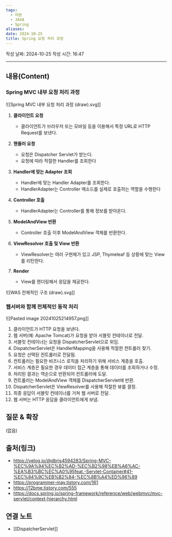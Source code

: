 ```yaml
---
tags:
  - 미완
  - JAVA
  - Spring
aliases: 
date: 2024-10-25
title: Spring 요청 처리 과정
---
```

작성 날짜: 2024-10-25
작성 시간: 16:47


----
## 내용(Content)

### Spring MVC 내부 요청 처리 과정

![[Spring MVC 내부 요청 처리 과정 (draw).svg]]

1. **클라이언트 요청**
	- 클라이언트가 브라우저 또는 모바일 등을 이용해서 특정 URL로 HTTP Request를 보낸다.

2. **핸들러 요청**
	- 요청은 Dispatcher Servlet가 받는다.
	- 요청에 따라 적절한 Handler를 조회한다

3. **Handler에 맞는 Adapter 조회**
	- Handler에 맞는 Handler Adapter를 조회한다.
	- HandlerAdapter는 Controller 메소드를 실제로 호출하는 역할을 수행한다

4. **Controller 호출**
	- HandlerAdapter는 Controller를 통해 정보를 받아온다.


5. **ModelAndView 반환**
	- Controller 호출 이후 ModelAndView 객체를 반환한다.

6. **ViewResolver 호출 및 View 반환**
	- ViewResolver는 여러 구현체가 있고 JSP, Thymeleaf 등 상황에 맞는 View를 리턴한다.

7. **Render**
	- View를 렌더링해서 응답을 제공한다.


![[WAS 전체적인 구조 (draw).svg]]


### 웹서버와 함께 전체적인 동작 처리

![[Pasted image 20241025214957.png]]

1. 클라이언트가 HTTP 요청을 보낸다.
2. 웹 서버(예: Apache Tomcat)가 요청을 받아 서블릿 컨테이너로 전달.
3. 서블릿 컨테이너는 요청을 DispatcherServlet으로 위임.
4. DispatcherServlet은 HandlerMapping을 사용해 적절한 컨트롤러 찾기.
5. 요청은 선택된 컨트롤러로 전달됨.
6. 컨트롤러는 필요한 비즈니스 로직을 처리하기 위해 서비스 계층을 호출.
7. 서비스 계층은 필요한 경우 데이터 접근 계층을 통해 데이터를 조회하거나 수정.
8. 처리된 결과는 역순으로 반환되어 컨트롤러에 도달.
9. 컨트롤러는 ModelAndView 객체를 DispatcherServlet에 반환.
10. DispatcherServlet은 ViewResolver를 사용해 적절한 뷰를 결정.
11. 최종 응답이 서블릿 컨테이너를 거쳐 웹 서버로 전달.
12. 웹 서버는 HTTP 응답을 클라이언트에게 보냄.

## 질문 & 확장

(없음)

## 출처(링크)

- https://velog.io/@dbrjs4594283/Spring-MVC-%EC%9A%94%EC%B2%AD-%EC%B2%98%EB%A6%AC-%EA%B3%BC%EC%A0%95feat.-Servlet-Container#41-%EC%84%9C%EB%B2%84-%EC%8B%A4%ED%96%89
- https://programmer-may.tistory.com/161
- https://12bme.tistory.com/555
- https://docs.spring.io/spring-framework/reference/web/webmvc/mvc-servlet/context-hierarchy.html
## 연결 노트

- [[DispatcherServlet]]








